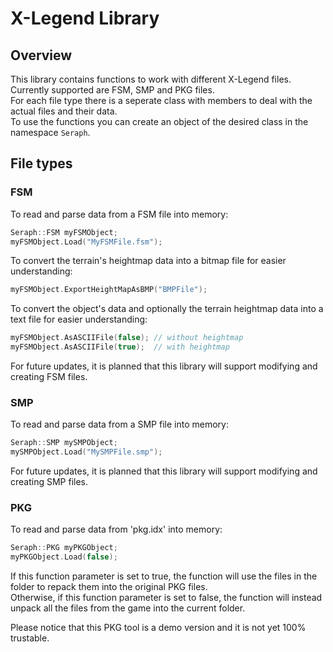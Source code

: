 # X-Legend Library
## Overview
This library contains functions to work with different X-Legend files. Currently supported are FSM, SMP and PKG files.\
For each file type there is a seperate class with members to deal with the actual files and their data.\
To use the functions you can create an object of the desired class in the namespace `Seraph`.

## File types
### FSM
To read and parse data from a FSM file into memory:
```c++
Seraph::FSM myFSMObject;
myFSMObject.Load("MyFSMFile.fsm");
```
To convert the terrain's heightmap data into a bitmap file for easier understanding:
```c++
myFSMObject.ExportHeightMapAsBMP("BMPFile");
```
To convert the object's data and optionally the terrain heightmap data into a text file for easier understanding:
```c++
myFSMObject.AsASCIIFile(false); // without heightmap
myFSMObject.AsASCIIFile(true);  // with heightmap
```
For future updates, it is planned that this library will support modifying and creating FSM files.

### SMP
To read and parse data from a SMP file into memory:
```c++
Seraph::SMP mySMPObject;
mySMPObject.Load("MySMPFile.smp");
```
For future updates, it is planned that this library will support modifying and creating SMP files.

### PKG
To read and parse data from 'pkg.idx' into memory:
```c++
Seraph::PKG myPKGObject;
myPKGObject.Load(false);
```
If this function parameter is set to true, the function will use the files in the folder to repack them into the original PKG files.\
Otherwise, if this function parameter is set to false, the function will instead unpack all the files from the game into the current folder.

Please notice that this PKG tool is a demo version and it is not yet 100% trustable.

